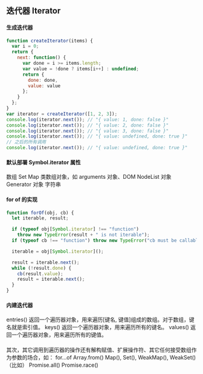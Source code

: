## 迭代器 Iterator

#### 生成迭代器
```js
function createIterator(items) {
  var i = 0;
  return {
    next: function() {
      var done = i >= items.length;
      var value = !done ? items[i++] : undefined;
      return {
        done: done,
        value: value
      };
    }
  };
}
var iterator = createIterator([1, 2, 3]);
console.log(iterator.next()); // "{ value: 1, done: false }"
console.log(iterator.next()); // "{ value: 2, done: false }"
console.log(iterator.next()); // "{ value: 3, done: false }"
console.log(iterator.next()); // "{ value: undefined, done: true }"
// 之后的所有调用
console.log(iterator.next()); // "{ value: undefined, done: true }"
```

#### 默认部署 Symbol.iterator 属性
>
数组
Set
Map
类数组对象，如 arguments 对象、DOM NodeList 对象
Generator 对象
字符串
>
#### for of 的实现

```js
function forOf(obj, cb) {
  let iterable, result;

  if (typeof obj[Symbol.iterator] !== "function")
    throw new TypeError(result + " is not iterable");
  if (typeof cb !== "function") throw new TypeError("cb must be callable");

  iterable = obj[Symbol.iterator]();

  result = iterable.next();
  while (!result.done) {
    cb(result.value);
    result = iterable.next();
  }
}
```
#### 内建迭代器
entries() 返回一个遍历器对象，用来遍历[键名, 键值]组成的数组。对于数组，键名就是索引值。
keys() 返回一个遍历器对象，用来遍历所有的键名。
values() 返回一个遍历器对象，用来遍历所有的键值。

####
其次，其它调用到遍历器的操作还有解构赋值、扩展操作符、其它任何接受数组作为参数的场合，如：
for...of
Array.from()
Map(), Set(), WeakMap(), WeakSet()（比如）
Promise.all()
Promise.race()
